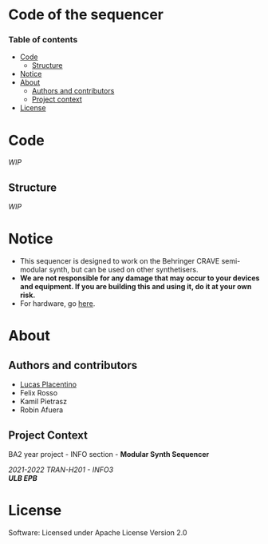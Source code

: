 # Code of the sequencer

### Table of contents

<!--ts-->
   * [Code](#code)
      * [Structure](#structure)
   * [Notice](#notice)
   * [About](#about)
      * [Authors and contributors](#authors-and-contributors)
      * [Project context](#project-context)
   * [License](#license)
<!--te-->


# Code
*WIP*

## Structure
*WIP*


# Notice

- This sequencer is designed to work on the Behringer CRAVE semi-modular synth, but can be used on other synthetisers.
- **We are not responsible for any damage that may occur to your devices and equipment. If you are building this and using it, do it at your own risk.**
- For hardware, go [here](https://github.com/lucasplacentino/TRANH201INFO3-Sequencer/tree/main/hardware).

# About

## Authors and contributors
- [Lucas Placentino](https://github.com/lucasplacentino)
- Felix Rosso
- Kamil Pietrasz
- Robin Afuera

## Project Context
BA2 year project - INFO section - **Modular Synth Sequencer**

*2021-2022 TRAN-H201 - INFO3* <br>
***ULB EPB***


# License
Software: Licensed under Apache License Version 2.0
